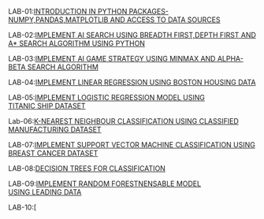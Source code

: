 LAB-01:[INTRODUCTION IN PYTHON PACKAGES-NUMPY,PANDAS,MATPLOTLIB AND ACCESS TO DATA SOURCES](https://github.com/faiza-03/AIML-_LAB/blob/main/lab_01.ipynb)

LAB-02:[IMPLEMENT AI SEARCH USING BREADTH FIRST,DEPTH FIRST AND A* SEARCH ALGORITHM USING PYTHON](https://github.com/faiza-03/AIML-_LAB/blob/main/lab_02.ipynb)

LAB-03:[IMPLEMENT AI GAME STRATEGY USING MINMAX AND ALPHA-BETA SEARCH ALGORITHM](https://github.com/faiza-03/AIML-_LAB/blob/main/lab_03.ipynb)

LAB-04:[IMPLEMENT LINEAR REGRESSION USING BOSTON HOUSING DATA](https://github.com/faiza-03/AIML-_LAB/blob/main/lab_04.ipynb)

LAB-05:[IMPLEMENT LOGISTIC REGRESSION MODEL USING TITANIC SHIP DATASET](https://github.com/faiza-03/AIML-_LAB/blob/main/lab_05.ipynb)

Lab-06:[K-NEAREST NEIGHBOUR CLASSIFICATION USING CLASSIFIED MANUFACTURING DATASET](https://github.com/faiza-03/AIML-_LAB/blob/main/lab_06.ipynb)

LAB-07:[IMPLEMENT SUPPORT VECTOR MACHINE CLASSIFICATION USING BREAST CANCER DATASET](https://github.com/faiza-03/AIML-_LAB/blob/main/lab_07.ipynb)

LAB-08:[DECISION TREES FOR CLASSIFICATION](https://github.com/faiza-03/AIML-_LAB/blob/main/lab_08.ipynb)

LAB-O9:[IMPLEMENT RANDOM FORESTNENSABLE MODEL USING LEADING DATA](https://github.com/faiza-03/AIML-_LAB/blob/main/lab_09.ipynb)

LAB-10:[
